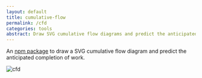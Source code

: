 ```yaml
---
layout: default
title: cumulative-flow
permalink: /cfd
categories: tools
abstract: Draw SVG cumulative flow diagrams and predict the anticipated completion of work.
---
```

An [npm package](https://www.npmjs.com/package/cumulative-flow) to draw a SVG cumulative flow diagram and predict the anticipated completion of work.

![cfd]({{site.url}}/i/cfd/cfd.jpg)
